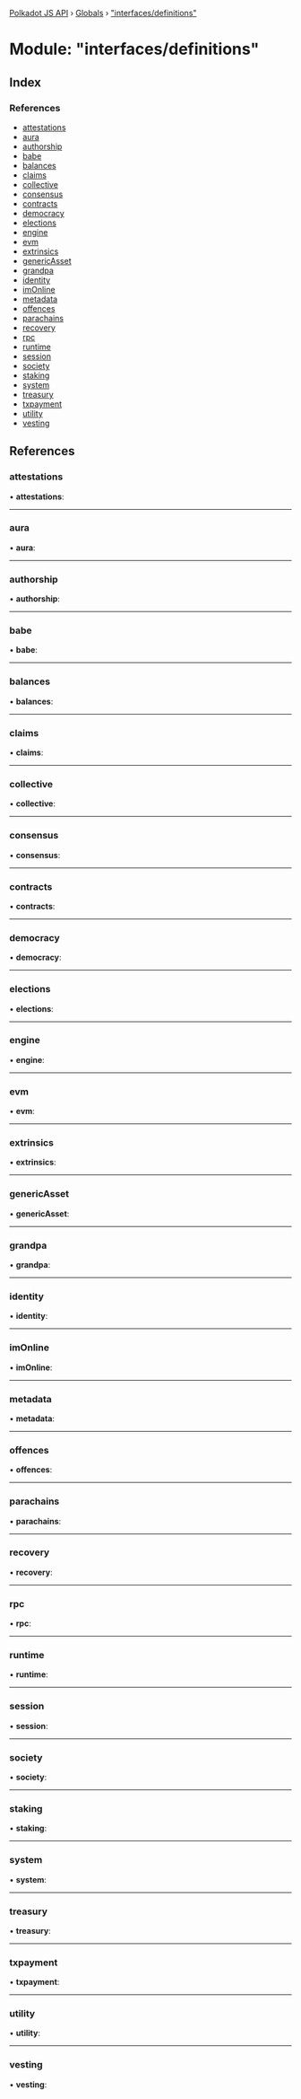 [Polkadot JS API](../README.md) › [Globals](../globals.md) › ["interfaces/definitions"](_interfaces_definitions_.md)

# Module: "interfaces/definitions"

## Index

### References

* [attestations](_interfaces_definitions_.md#attestations)
* [aura](_interfaces_definitions_.md#aura)
* [authorship](_interfaces_definitions_.md#authorship)
* [babe](_interfaces_definitions_.md#babe)
* [balances](_interfaces_definitions_.md#balances)
* [claims](_interfaces_definitions_.md#claims)
* [collective](_interfaces_definitions_.md#collective)
* [consensus](_interfaces_definitions_.md#consensus)
* [contracts](_interfaces_definitions_.md#contracts)
* [democracy](_interfaces_definitions_.md#democracy)
* [elections](_interfaces_definitions_.md#elections)
* [engine](_interfaces_definitions_.md#engine)
* [evm](_interfaces_definitions_.md#evm)
* [extrinsics](_interfaces_definitions_.md#extrinsics)
* [genericAsset](_interfaces_definitions_.md#genericasset)
* [grandpa](_interfaces_definitions_.md#grandpa)
* [identity](_interfaces_definitions_.md#identity)
* [imOnline](_interfaces_definitions_.md#imonline)
* [metadata](_interfaces_definitions_.md#metadata)
* [offences](_interfaces_definitions_.md#offences)
* [parachains](_interfaces_definitions_.md#parachains)
* [recovery](_interfaces_definitions_.md#recovery)
* [rpc](_interfaces_definitions_.md#rpc)
* [runtime](_interfaces_definitions_.md#runtime)
* [session](_interfaces_definitions_.md#session)
* [society](_interfaces_definitions_.md#society)
* [staking](_interfaces_definitions_.md#staking)
* [system](_interfaces_definitions_.md#system)
* [treasury](_interfaces_definitions_.md#treasury)
* [txpayment](_interfaces_definitions_.md#txpayment)
* [utility](_interfaces_definitions_.md#utility)
* [vesting](_interfaces_definitions_.md#vesting)

## References

###  attestations

• **attestations**:

___

###  aura

• **aura**:

___

###  authorship

• **authorship**:

___

###  babe

• **babe**:

___

###  balances

• **balances**:

___

###  claims

• **claims**:

___

###  collective

• **collective**:

___

###  consensus

• **consensus**:

___

###  contracts

• **contracts**:

___

###  democracy

• **democracy**:

___

###  elections

• **elections**:

___

###  engine

• **engine**:

___

###  evm

• **evm**:

___

###  extrinsics

• **extrinsics**:

___

###  genericAsset

• **genericAsset**:

___

###  grandpa

• **grandpa**:

___

###  identity

• **identity**:

___

###  imOnline

• **imOnline**:

___

###  metadata

• **metadata**:

___

###  offences

• **offences**:

___

###  parachains

• **parachains**:

___

###  recovery

• **recovery**:

___

###  rpc

• **rpc**:

___

###  runtime

• **runtime**:

___

###  session

• **session**:

___

###  society

• **society**:

___

###  staking

• **staking**:

___

###  system

• **system**:

___

###  treasury

• **treasury**:

___

###  txpayment

• **txpayment**:

___

###  utility

• **utility**:

___

###  vesting

• **vesting**:
